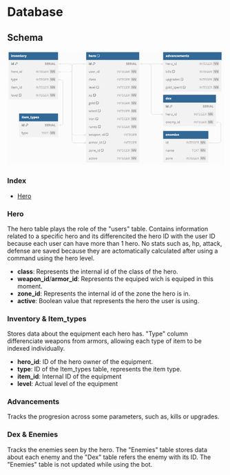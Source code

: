# Database

## Schema
![Visual representation](images/Database/Schema.PNG)

### Index
- [Hero](#hero)


### Hero
The hero table plays the role of the "users" table. Contains information related to a specific hero and its differencited the hero ID with the user ID because each user can have more than 1 hero.
No stats such as, hp, attack, defense are saved because they are actomatically calculated after using a command using the hero level.
- **class**: Represents the internal id of the class of the hero.
- **weapon_id**/**armor_id**: Represents the equiped wich is equiped in this moment.
- **zone_id**: Represents the internal id of the zone the hero is in.
- **active**: Boolean value that represents the hero the user is using.

### Inventory & Item_types
Stores data about the equipment each hero has. "Type" column differenciate weapons from armors, allowing each type of item to be indexed individually.
- **hero_id**: ID of the hero owner of the equipment.
- **type**: ID of the Item_types table, represents the item type.
- **item_id**: Internal ID of the equipment
- **level**: Actual level of the equipment

### Advancements
Tracks the progresion across some parameters, such as, kills or upgrades.

### Dex & Enemies
Tracks the enemies seen by the hero. The "Enemies" table stores data about each enemy and the "Dex" table refers the enemy with its ID. The "Enemies" table is not updated while using the bot.
